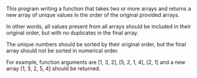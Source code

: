 This program writing a function that takes two or more arrays and returns a new array of unique values in the order of the original provided arrays.

In other words, all values present from all arrays should be included in their original order, but with no duplicates in the final array.

The unique numbers should be sorted by their original order, but the final array should not be sorted in numerical order.

For example, function arguments are [1, 3, 2], [5, 2, 1, 4], [2, 1] and a new array [1, 3, 2, 5, 4] should be returned.
